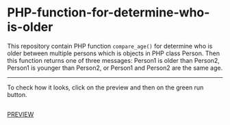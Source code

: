 # PHP-function-for-determine-who-is-older
This repository contain PHP function `compare_age()` for determine who is older between multiple persons which is objects in PHP class Person. Then this function returns one of three messages: Person1 is older than Person2, Person1 is younger than Person2, or Person1 and Person2 are the same age.

---

To check how it looks, click on the preview and then on the green run button.
##
[PREVIEW](https://replit.com/@MirnesGlamocic/PHP-function-for-compare-age?v=1)